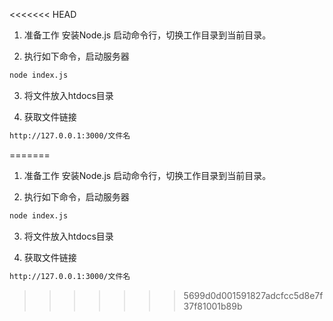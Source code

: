 <<<<<<< HEAD

1. 准备工作
安装Node.js
启动命令行，切换工作目录到当前目录。

2. 执行如下命令，启动服务器
```bash
node index.js
```
3. 将文件放入htdocs目录

4. 获取文件链接
```bash
http://127.0.0.1:3000/文件名
```
=======

1. 准备工作
安装Node.js
启动命令行，切换工作目录到当前目录。

2. 执行如下命令，启动服务器
```bash
node index.js
```
3. 将文件放入htdocs目录

4. 获取文件链接
```bash
http://127.0.0.1:3000/文件名
```
>>>>>>> 5699d0d001591827adcfcc5d8e7f37f81001b89b
